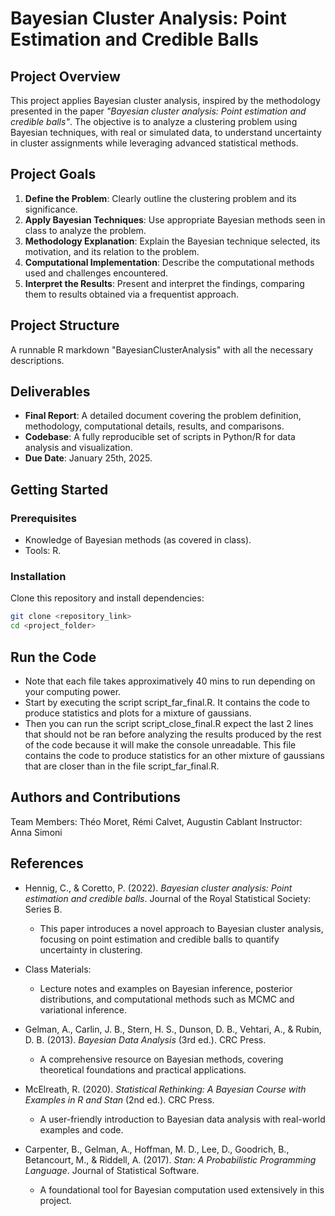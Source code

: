 # Bayesian Cluster Analysis: Point Estimation and Credible Balls  

## Project Overview  
This project applies Bayesian cluster analysis, inspired by the methodology presented in the paper *"Bayesian cluster analysis: Point estimation and credible balls"*. The objective is to analyze a clustering problem using Bayesian techniques, with real or simulated data, to understand uncertainty in cluster assignments while leveraging advanced statistical methods.  

## Project Goals  
1. **Define the Problem**: Clearly outline the clustering problem and its significance.  
2. **Apply Bayesian Techniques**: Use appropriate Bayesian methods seen in class to analyze the problem.  
3. **Methodology Explanation**: Explain the Bayesian technique selected, its motivation, and its relation to the problem.  
4. **Computational Implementation**: Describe the computational methods used and challenges encountered.  
5. **Interpret the Results**: Present and interpret the findings, comparing them to results obtained via a frequentist approach.  


## Project Structure  
A runnable R markdown "BayesianClusterAnalysis" with all the necessary descriptions.

## Deliverables  
- **Final Report**: A detailed document covering the problem definition, methodology, computational details, results, and comparisons.  
- **Codebase**: A fully reproducible set of scripts in Python/R for data analysis and visualization.  
- **Due Date**: January 25th, 2025.  

## Getting Started  

### Prerequisites  
- Knowledge of Bayesian methods (as covered in class).  
- Tools: R. 

### Installation  
Clone this repository and install dependencies:  
```bash  
git clone <repository_link>  
cd <project_folder>  
```

## Run the Code
- Note that each file takes approximatively 40 mins to run depending on your computing power.
- Start by executing the script script_far_final.R. It contains the code to produce statistics and plots for a mixture of gaussians.
- Then you can run the script script_close_final.R expect the last 2 lines that should not be ran before analyzing the results produced by the rest of the code because it will make the console unreadable. This file contains the code to produce statistics for an other mixture of gaussians that are closer than in the file script_far_final.R.


## Authors and Contributions

Team Members: Théo Moret, Rémi Calvet, Augustin Cablant
Instructor: Anna Simoni 

## References  

- Hennig, C., & Coretto, P. (2022). *Bayesian cluster analysis: Point estimation and credible balls*. Journal of the Royal Statistical Society: Series B.  
  - This paper introduces a novel approach to Bayesian cluster analysis, focusing on point estimation and credible balls to quantify uncertainty in clustering.  

- Class Materials:  
  - Lecture notes and examples on Bayesian inference, posterior distributions, and computational methods such as MCMC and variational inference.  

- Gelman, A., Carlin, J. B., Stern, H. S., Dunson, D. B., Vehtari, A., & Rubin, D. B. (2013). *Bayesian Data Analysis* (3rd ed.). CRC Press.  
  - A comprehensive resource on Bayesian methods, covering theoretical foundations and practical applications.  

- McElreath, R. (2020). *Statistical Rethinking: A Bayesian Course with Examples in R and Stan* (2nd ed.). CRC Press.  
  - A user-friendly introduction to Bayesian data analysis with real-world examples and code.  

- Carpenter, B., Gelman, A., Hoffman, M. D., Lee, D., Goodrich, B., Betancourt, M., & Riddell, A. (2017). *Stan: A Probabilistic Programming Language*. Journal of Statistical Software.  
  - A foundational tool for Bayesian computation used extensively in this project.  


